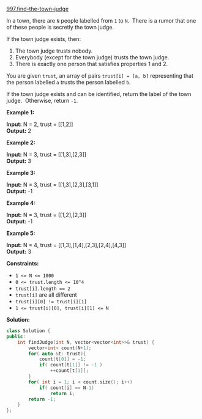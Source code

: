 [997.find-the-town-judge](https://leetcode.com/problems/find-the-town-judge/)  

In a town, there are `N` people labelled from `1` to `N`.  There is a rumor that one of these people is secretly the town judge.

If the town judge exists, then:

1.  The town judge trusts nobody.
2.  Everybody (except for the town judge) trusts the town judge.
3.  There is exactly one person that satisfies properties 1 and 2.

You are given `trust`, an array of pairs `trust[i] = [a, b]` representing that the person labelled `a` trusts the person labelled `b`.

If the town judge exists and can be identified, return the label of the town judge.  Otherwise, return `-1`.

**Example 1:**

**Input:** N = 2, trust = \[\[1,2\]\]  
**Output:** 2  

**Example 2:**

**Input:** N = 3, trust = \[\[1,3\],\[2,3\]\]  
**Output:** 3  

**Example 3:**

**Input:** N = 3, trust = \[\[1,3\],\[2,3\],\[3,1\]\]  
**Output:** -1  

**Example 4:**

**Input:** N = 3, trust = \[\[1,2\],\[2,3\]\]  
**Output:** -1  

**Example 5:**

**Input:** N = 4, trust = \[\[1,3\],\[1,4\],\[2,3\],\[2,4\],\[4,3\]\]  
**Output:** 3  

**Constraints:**

*   `1 <= N <= 1000`
*   `0 <= trust.length <= 10^4`
*   `trust[i].length == 2`
*   `trust[i]` are all different
*   `trust[i][0] != trust[i][1]`
*   `1 <= trust[i][0], trust[i][1] <= N`  



**Solution:**  

```cpp
class Solution {
public:
    int findJudge(int N, vector<vector<int>>& trust) {
        vector<int> count(N+1);
        for( auto &t: trust){
            count[t[0]] = -1;
            if( count[t[1]] != -1 )
                ++count[t[1]];
        }
        for( int i = 1; i < count.size(); i++)
            if( count[i] == N-1)
                return i;
        return -1;
    }
};
```
      